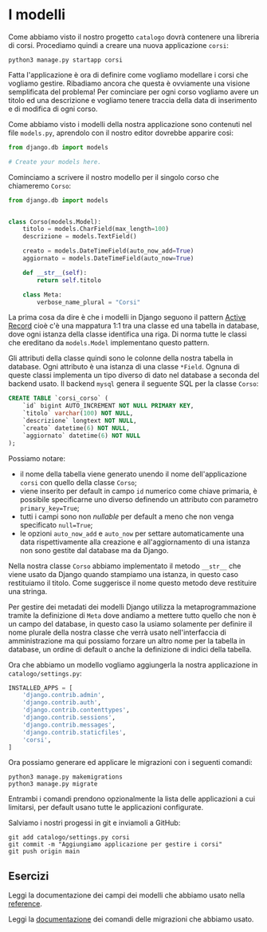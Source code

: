 # I modelli

Come abbiamo visto il nostro progetto `catalogo` dovrà contenere una libreria di corsi. Procediamo
quindi a creare una nuova applicazione `corsi`:

```shell
python3 manage.py startapp corsi
```

Fatta l'applicazione è ora di definire come vogliamo modellare i corsi che vogliamo gestire. Ribadiamo
ancora che questa è ovviamente una visione semplificata del problema!
Per cominciare per ogni corso vogliamo avere un titolo ed una descrizione e vogliamo tenere traccia
della data di inserimento e di modifica di ogni corso.

Come abbiamo visto i modelli della nostra applicazione sono contenuti nel file `models.py`, aprendolo
con il nostro editor dovrebbe apparire così:

```python
from django.db import models

# Create your models here.
```

Cominciamo a scrivere il nostro modello per il singolo corso che chiameremo `Corso`:

```python
from django.db import models


class Corso(models.Model):
    titolo = models.CharField(max_length=100)
    descrizione = models.TextField()

    creato = models.DateTimeField(auto_now_add=True)
    aggiornato = models.DateTimeField(auto_now=True)

    def __str__(self):
        return self.titolo

    class Meta:
        verbose_name_plural = "Corsi"
```

La prima cosa da dire è che i modelli in Django seguono il pattern [Active Record](https://en.wikipedia.org/wiki/Active_record_pattern) cioè c'è una mappatura 1:1 tra una classe ed una tabella in database,
dove ogni istanza della classe identifica una riga.
Di norma tutte le classi che ereditano da `models.Model` implementano questo pattern.

Gli attributi della classe quindi sono le colonne della nostra tabella in database. Ogni attributo è una
istanza di una classe `*Field`. Ognuna di queste classi implementa un tipo diverso di dato nel database
a seconda del backend usato.
Il backend `mysql` genera il seguente SQL per la classe `Corso`:

```sql
CREATE TABLE `corsi_corso` (
    `id` bigint AUTO_INCREMENT NOT NULL PRIMARY KEY,
    `titolo` varchar(100) NOT NULL,
    `descrizione` longtext NOT NULL,
    `creato` datetime(6) NOT NULL,
    `aggiornato` datetime(6) NOT NULL
);
```

Possiamo notare:

- il nome della tabella viene generato unendo il nome dell'applicazione `corsi` con quello della classe
  `Corso`;
- viene inserito per default in campo `id` numerico come chiave primaria, è possibile specificarne uno
  diverso definendo un attributo con parametro `primary_key=True`;
- tutti i campi sono non *nullable* per default a meno che non venga specificato `null=True`;
- le opzioni `auto_now_add` e `auto_now` per settare automaticamente una data rispettivamente alla
  creazione e all'aggiornamento di una istanza non sono gestite dal database ma da Django.

Nella nostra classe `Corso` abbiamo implementato il metodo `__str__` che viene usato da Django quando
stampiamo una istanza, in questo caso restituiamo il titolo. Come suggerisce il nome questo metodo deve
restituire una stringa.

Per gestire dei metadati dei modelli Django utilizza la metaprogrammazione tramite la definizione di
`Meta` dove andiamo a mettere tutto quello che non è un campo del database, in questo caso la usiamo
solamente per definire il nome plurale della nostra classe che verrà usato nell'interfaccia di
amministrazione ma qui possiamo forzare un altro nome per la tabella in database, un ordine di default
o anche la definizione di indici della tabella.

Ora che abbiamo un modello vogliamo aggiungerla la nostra applicazione in `catalogo/settings.py`:

```python
INSTALLED_APPS = [
    'django.contrib.admin',
    'django.contrib.auth',
    'django.contrib.contenttypes',
    'django.contrib.sessions',
    'django.contrib.messages',
    'django.contrib.staticfiles',
    'corsi',
]
```

Ora possiamo generare ed applicare le migrazioni con i seguenti comandi:

```shell
python3 manage.py makemigrations
python3 manage.py migrate
```

Entrambi i comandi prendono opzionalmente la lista delle applicazioni a cui limitarsi, per default
usano tutte le applicazioni configurate.

Salviamo i nostri progessi in git e inviamoli a GitHub:

```shell
git add catalogo/settings.py corsi
git commit -m "Aggiungiamo applicazione per gestire i corsi"
git push origin main
```

## Esercizi

Leggi la documentazione dei campi dei modelli che abbiamo usato nella [reference](https://docs.djangoproject.com/en/3.2/ref/models/fields/).

Leggi la [documentazione](https://docs.djangoproject.com/en/3.2/topics/migrations/) dei comandi delle
migrazioni che abbiamo usato.
